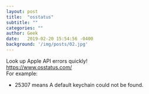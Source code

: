 ```yaml
---
layout: post
title:  "osstatus"
subtitle: ""
categories: ""
author: Geek
date:   2019-02-20 15:54:56 -0400
background: '/img/posts/02.jpg'
---
```

Look up Apple API errors quickly!
<br>
https://www.osstatus.com/
<br>
For example:
<br>
- 25307 means A default keychain could not be found.
